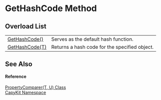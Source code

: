 # GetHashCode Method


## Overload List
<table>
<tr>
<td><a href="https://learn.microsoft.com/dotnet/api/system.object.gethashcode" target="_blank" rel="noopener noreferrer">GetHashCode()</a></td>
<td>Serves as the default hash function.</td></tr>
<tr>
<td><a href="M_CapyKit_PropertyComparer_2_GetHashCode">GetHashCode(T)</a></td>
<td>Returns a hash code for the specified object.</td></tr>
</table>

## See Also


#### Reference
<a href="T_CapyKit_PropertyComparer_2">PropertyComparer(T, U) Class</a>  
<a href="N_CapyKit">CapyKit Namespace</a>  
